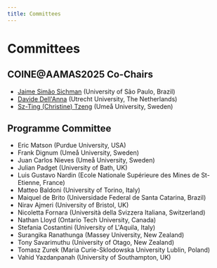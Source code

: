 ```yaml
---
title: Committees
---
```


# Committees

## COINE@AAMAS2025 Co-Chairs

- [Jaime Simão Sichman](mailto:jaime.sichman@usp.br) (University of São Paulo, Brazil)
- [Davide Dell'Anna](mailto:d.dellanna@uu.nl) (Utrecht University, The Netherlands)
- [Sz-Ting (Christine) Tzeng](mailto:stzeng@cs.umu.se) (Umeå University, Sweden)

## Programme Committee

- Eric Matson (Purdue University, USA)
- Frank Dignum (Umeå University, Sweden)
- Juan Carlos Nieves (Umeå University, Sweden)
- Julian Padget (University of Bath, UK)
- Luis Gustavo Nardin (Ecole Nationale Supérieure des Mines de St-Etienne, France)
- Matteo Baldoni (University of Torino, Italy)
- Maiquel de Brito (Universidade Federal de Santa Catarina, Brazil)
- Nirav Ajmeri (University of Bristol, UK)
- Nicoletta Fornara (Università della Svizzera Italiana, Switzerland)
- Nathan Lloyd (Ontario Tech University, Canada)
- Stefania Costantini (University of L'Aquila, Italy)
- Surangika Ranathunga (Massey University, New Zealand)
- Tony Savarimuthu (University of Otago, New Zealand)
- Tomasz Zurek (Maria Curie-Sklodowska University Lublin, Poland)
- Vahid Yazdanpanah (University of Southampton, UK)
